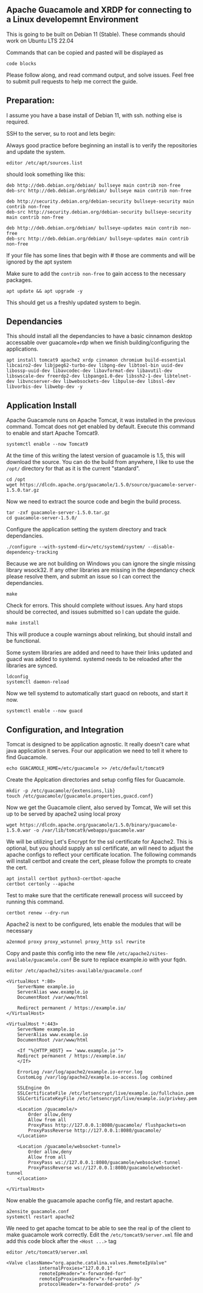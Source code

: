 ## Apache Guacamole and XRDP for connecting to a Linux developemnt Environment


This is going to be built on Debian 11 (Stable). These commands should work on
Ubuntu LTS 22.04

Commands that can be copied and pasted will be displayed as
```
code blocks
```
Please follow along, and read command output, and solve issues. Feel free to
submit pull requests to help me correct the guide.

## Preparation:

I assume you have a base install of Debian 11, with ssh. nothing else is
required.

SSH to the server, su to root and lets begin:

Always good practice before beginning an install is to verify the repositories
and update the system.
```
editor /etc/apt/sources.list
```
should look something like this:
```
deb http://deb.debian.org/debian/ bullseye main contrib non-free
deb-src http://deb.debian.org/debian/ bullseye main contrib non-free

deb http://security.debian.org/debian-security bullseye-security main contrib non-free
deb-src http://security.debian.org/debian-security bullseye-security main contrib non-free

deb http://deb.debian.org/debian/ bullseye-updates main contrib non-free
deb-src http://deb.debian.org/debian/ bullseye-updates main contrib non-free
```
If your file has some lines that begin with # those are comments and will be
ignored by the apt system

Make sure to add the `contrib non-free` to gain access to the necessary
packages.

```
apt update && apt upgrade -y
```
This should get us a freshly updated system to begin.

## Dependancies

This should install all the dependancies to have a basic cinnamon desktop
accessable over guacamole+rdp when we finish building/configuring the applications.

```
apt install tomcat9 apache2 xrdp cinnamon chromium build-essential libcairo2-dev libjpeg62-turbo-dev libpng-dev libtool-bin uuid-dev libossp-uuid-dev libavcodec-dev libavformat-dev libavutil-dev libswscale-dev freerdp2-dev libpango1.0-dev libssh2-1-dev libtelnet-dev libvncserver-dev libwebsockets-dev libpulse-dev libssl-dev libvorbis-dev libwebp-dev -y
```

## Application Install

Apache Guacamole runs on Apache Tomcat, it was installed in the previous command.
Tomcat does not get enabled by default. Execute this command to enable and start
Apache Tomcat9.

```
systemctl enable --now Tomcat9
```

At the time of this writing the latest version of guacamole is 1.5, this will
download the source. You can do the build from anywhere, I like to use the
`/opt/` directory for that as it is the current "standard".

```
cd /opt
wget https://dlcdn.apache.org/guacamole/1.5.0/source/guacamole-server-1.5.0.tar.gz
```
Now we need to extract the source code and begin the build process.

```
tar -zxf guacamole-server-1.5.0.tar.gz
cd guacamole-server-1.5.0/
```
Configure the application setting the system directory and track dependancies.
```
./configure --with-systemd-dir=/etc/systemd/system/ --disable-dependency-tracking
```
Because we are not building on Windows you can ignore the single missing library wsock32.
If any other libraries are missing in the dependancy check please resolve them,
and submit an issue so I can correct the dependancies.
```
make
```
Check for errors. This should complete without issues. Any hard stops
should be corrected, and issues submitted so I can update the guide.
```
make install
```
This will produce a couple warnings about relinking, but should install and be
functional.

Some system libraries are added and need to have their links updated and guacd
was added to systemd. systemd needs to be reloaded after the libraries are synced.

```
ldconfig
systemctl daemon-reload
```
Now we tell systemd to automatically start guacd on reboots, and start it now.
```
systemctl enable --now guacd
```

## Configuration, and Integration

Tomcat is designed to be application agnostic. It really doesn't care what
java application it serves. Four our application we need to tell it where to find
Guacamole.
```
echo GUACAMOLE_HOME=/etc/guacamole >> /etc/default/tomcat9
```

Create the Applcation directories and setup config files for Guacamole.
```
mkdir -p /etc/guacamole/{extensions,lib}
touch /etc/guacamole/{guacamole.properties,guacd.conf}
```
Now we get the Guacamole client, also served by Tomcat,
We will set this up to be served by apache2 using local proxy

```
wget https://dlcdn.apache.org/guacamole/1.5.0/binary/guacamole-1.5.0.war -o /var/lib/tomcat9/webapps/guacamole.war
```

We will be utilizing Let's Encrypt for the ssl certificate for Apache2.
This is optional, but you should supply an ssl certificate, an will need to adjust
the apache configs to reflect your certificate location. The following commands
will install certbot and create the cert, please follow the prompts to create the cert.
```
apt install certbot python3-certbot-apache
certbot certonly --apache
```

Test to make sure that the certificate renewall process will succeed by running
this command.
```
certbot renew --dry-run
```

Apache2 is next to be configured, lets enable the modules that will be necessary
```
a2enmod proxy proxy_wstunnel proxy_http ssl rewrite
```
Copy and paste this config into the new file `/etc/apache2/sites-available/guacamole.conf`
Be sure to replace example.io with your fqdn.

```
editor /etc/apache2/sites-available/guacamole.conf
```

```
<VirtualHost *:80>
    ServerName example.io
    ServerAlias www.example.io
    DocumentRoot /var/www/html

    Redirect permanent / https://example.io/
</VirtualHost>

<VirtualHost *:443>
    ServerName example.io
    ServerAlias www.example.io
    DocumentRoot /var/www/html

    <If "%{HTTP_HOST} == 'www.example.io'">
    Redirect permanent / https://example.io/
    </If>

    ErrorLog /var/log/apache2/example.io-error.log
    CustomLog /var/log/apache2/example.io-access.log combined

    SSLEngine On
    SSLCertificateFile /etc/letsencrypt/live/example.io/fullchain.pem
    SSLCertificateKeyFile /etc/letsencrypt/live/example.io/privkey.pem

    <Location /guacamole/>
        Order allow,deny
        Allow from all
        ProxyPass http://127.0.0.1:8080/guacamole/ flushpackets=on
        ProxyPassReverse http://127.0.0.1:8080/guacamole/
    </Location>

    <Location /guacamole/websocket-tunnel>
        Order allow,deny
        Allow from all
        ProxyPass ws://127.0.0.1:8080/guacamole/websocket-tunnel
        ProxyPassReverse ws://127.0.0.1:8080/guacamole/websocket-tunnel
    </Location>

</VirtualHost>
```
Now enable the guacamole apache config file, and restart apache.
```
a2ensite guacamole.conf
systemctl restart apache2
```

We need to get apache tomcat to be able to see the real ip of the client to make
guacamole work correctly. Edit the `/etc/tomcat9/server.xml` file and add this
code block after the `<Host ...>` tag

```
editor /etc/tomcat9/server.xml
```
```
<Valve className="org.apache.catalina.valves.RemoteIpValve"
            internalProxies="127.0.0.1"
            remoteIpHeader="x-forwarded-for"
            remoteIpProxiesHeader="x-forwarded-by"
            protocolHeader="x-forwarded-proto" />
```
